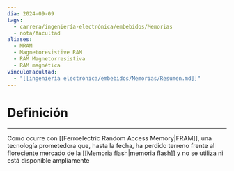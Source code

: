 ```yaml
---
dia: 2024-09-09
tags:
  - carrera/ingeniería-electrónica/embebidos/Memorias
  - nota/facultad
aliases:
  - MRAM
  - Magnetoresistive RAM
  - RAM Magnetorresistiva
  - RAM magnética
vinculoFacultad:
  - "[[ingeniería electrónica/embebidos/Memorias/Resumen.md]]"
---
```

# Definición
---
Como ocurre con [[Ferroelectric Random Access Memory|FRAM]], una tecnología prometedora que, hasta la fecha, ha perdido terreno frente al floreciente mercado de la [[Memoria flash|memoria flash]] y no se utiliza ni está disponible ampliamente